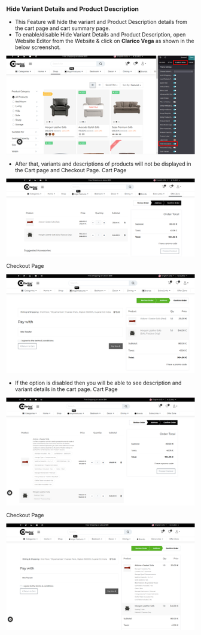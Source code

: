 
### Hide Variant Details and Product Description



* This Feature will hide the variant and Product Description details from the cart page and cart summary page.
* To enable/disable Hide Variant Details and Product Description, open Website Editor from the Website & click on **Clarico Vega** as shown in the below screenshot.

![](./images/hvpd1.png)

* After that, variants and descriptions of products will not be displayed in the Cart page and Checkout Page.
Cart Page

![](./images/hvpd2.png)

Checkout Page

![](./images/hvpd3.png)

* If the option is disabled then you will be able to see description and variant details in the cart page.
Cart Page

![](./images/hvpd4.png)

Checkout Page

![](./images/hvpd5.png)


